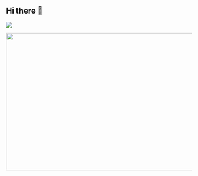 ## Hi there 👋  
![](https://svg-card.hai-hv04.workers.dev/user?username=cjjjjjk)  

<img src="https://github.com/cjjjjjk/cjjjjjk/blob/main/img/cow-bg.gif" width="747" height="373" />

<!--
**cjjjjjk/cjjjjjk** is a ✨ _special_ ✨ repository because its `README.md` (this file) appears on your GitHub profile.

Here are some ideas to get you started:

- 🔭 I’m currently working on ...
- 🌱 I’m currently learning ...
- 👯 I’m looking to collaborate on ...
- 🤔 I’m looking for help with ...
- 💬 Ask me about ...
- 📫 How to reach me: ...
- 😄 Pronouns: ...
- ⚡ Fun fact: ...
-->
